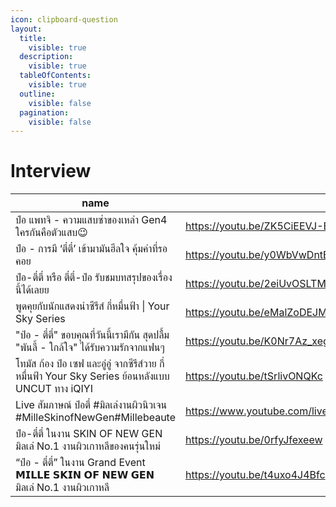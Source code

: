 ```yaml
---
icon: clipboard-question
layout:
  title:
    visible: true
  description:
    visible: true
  tableOfContents:
    visible: true
  outline:
    visible: false
  pagination:
    visible: false
---
```


# Interview

<table data-column-title-hidden data-view="cards"><thead><tr><th>name</th><th data-hidden data-card-target data-type="content-ref"></th><th data-hidden data-card-cover data-type="files"></th></tr></thead><tbody> <tr><td>ป๋อ แพทจิ - ความแสบซ่าของเหล่า Gen4 ใครกันคือตัวแสบ😉</td><td><a href="https://youtu.be/ZK5CiEEVJ-E">https://youtu.be/ZK5CiEEVJ-E</a></td><td><a href="../.gitbook/assets/it-1.jpg">it-1.jpg</a></td></tr> <tr><td>ป๋อ - การมี ‘ตี๋ตี๋’ เข้ามามันฮีลใจ คุ้มค่าที่รอคอย</td><td><a href=https://youtu.be/y0WbVwDntEg>https://youtu.be/y0WbVwDntEg</a></td><td><a href=../.gitbook/assets/it-2.jpg>it-2.jpg</a></td></tr> <tr><td>ป๋อ-ตี๋ตี๋ หรือ ตี๋ตี๋-ป๋อ รับชมบทสรุปของเรื่องนี้ได้เลยย</td><td><a href=https://youtu.be/2eiUvOSLTMc>https://youtu.be/2eiUvOSLTMc</a></td><td><a href=../.gitbook/assets/it-3.jpg>it-3.jpg</a></td></tr> <tr><td>พูดคุยกับนักแสดงนำซีรีส์ กี่หมื่นฟ้า | Your Sky Series</td><td><a href=https://youtu.be/eMalZoDEJMc>https://youtu.be/eMalZoDEJMc</a></td><td><a href=../.gitbook/assets/it-5.jpg>it-5.jpg</a></td></tr> <tr><td>"ป๋อ - ตี๋ตี๋" ขอบคุณที่วันนี้เรามีกัน สุดปลื้ม "พันลี้ - ใกล้ใจ" ได้รับความรักจากแฟนๆ</td><td><a href=https://youtu.be/K0Nr7Az_xeg>https://youtu.be/K0Nr7Az_xeg</a></td><td><a href=../.gitbook/assets/it-6.jpg>it-6.jpg</a></td></tr> <tr><td>โทมัส ก้อง ป๋อ เซฟ และอู๋อู๋ จากซีรีส์วาย กี่หมื่นฟ้า Your Sky Series ย้อนหลังแบบ UNCUT ทาง iQIYI</td><td><a href=https://youtu.be/tSrlivONQKc>https://youtu.be/tSrlivONQKc</a></td><td><a href=../.gitbook/assets/it-7.jpg>it-7.jpg</a></td></tr> <tr><td>Live สัมภาษณ์ ป๋อตี๋ #มิลเล่งานผิวนิวเจน #MilleSkinofNewGen#Millebeaute</td><td><a href=https://www.youtube.com/live/jZQ8bnhhNKM>https://www.youtube.com/live/jZQ8bnhhNKM</a></td><td><a href=../.gitbook/assets/it-8.jpg>it-8.jpg</a></td></tr> <tr><td>ป๋อ-ตี๋ตี๋ ในงาน SKIN OF NEW GEN มิลเล่ No.1 งานผิวเกาหลีของคนรุ่นใหม่</td><td><a href=https://youtu.be/0rfyJfexeew>https://youtu.be/0rfyJfexeew</a></td><td><a href=../.gitbook/assets/it-9.jpg>it-9.jpg</a></td></tr> <tr><td>“ป๋อ - ตี๋ตี๋” ในงาน Grand Event 𝗠𝗜𝗟𝗟𝗘 𝗦𝗞𝗜𝗡 𝗢𝗙 𝗡𝗘𝗪 𝗚𝗘𝗡 มิลเล่ No.1 งานผิวเกาหลี</td><td><a href=https://youtu.be/t4uxo4J4Bfc>https://youtu.be/t4uxo4J4Bfc</a></td><td><a href=../.gitbook/assets/it-10.jpg>it-10.jpg</a></td></tr> </tbody></table>
